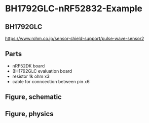 # BH1792GLC-nRF52832-Example

## BH1792GLC
https://www.rohm.co.jp/sensor-shield-support/pulse-wave-sensor2

## Parts
- nRF52DK board
- BH1792GLC evaluation board
- resistor 1k ohm x3
- cable for conncection between pin x6

## Figure, schematic

## Figure, physics
